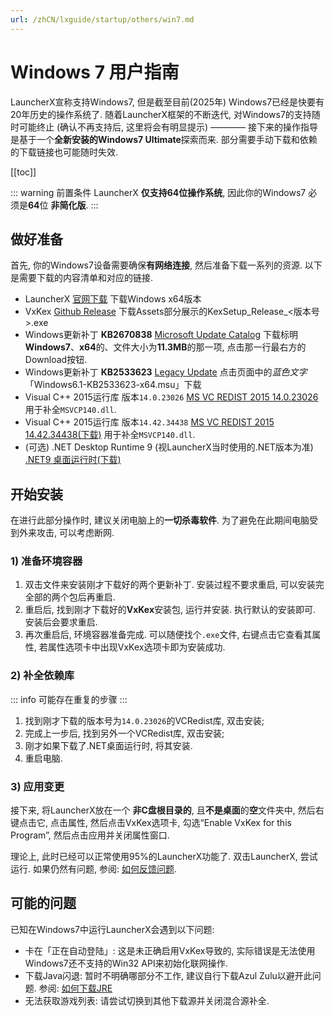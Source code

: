 ```yaml
---
url: /zhCN/lxguide/startup/others/win7.md
---
```

# Windows 7 用户指南

LauncherX宣称支持Windows7, 但是截至目前(2025年) Windows7已经是快要有20年历史的操作系统了. 随着LauncherX框架的不断迭代, 对Windows7的支持随时可能终止 (确认不再支持后, 这里将会有明显提示) ———— 接下来的操作指导是基于一个**全新安装的Windows7 Ultimate**探索而来. 部分需要手动下载和依赖的下载链接也可能随时失效.

\[\[toc]]

::: warning 前置条件
LauncherX **仅支持64位操作系统**, 因此你的Windows7 必须是**64**位 **非简化版**.
:::

## 做好准备

首先, 你的Windows7设备需要确保**有网络连接**, 然后准备下载一系列的资源. 以下是需要下载的内容清单和对应的链接.

* LauncherX [官网下载](https://corona.studio/lx/download) 下载Windows x64版本
* VxKex [Github Release](https://github.com/i486/VxKex/releases/tag/Version1.1.2.1428) 下载Assets部分展示的KexSetup\_Release\_<版本号>.exe
* Windows更新补丁 **KB2670838** [Microsoft Update Catalog](https://www.catalog.update.microsoft.com/Search.aspx?q=KB2670838) 下载标明**Windows7**、**x64**的、文件大小为**11.3MB**的那一项, 点击那一行最右方的Download按钮.
* Windows更新补丁 **KB2533623** [Legacy Update](https://legacyupdate.net/download-center/download/26764/update-for-windows-7-x64-kb2533623) 点击页面中的*蓝色文字*「Windows6.1-KB2533623-x64.msu」下载
* Visual C++ 2015运行库 版本`14.0.23026` [MS VC REDIST 2015 14.0.23026](https://www.microsoft.com/zh-CN/download/details.aspx?id=48145) 用于补全`MSVCP140.dll`.
* Visual C++ 2015运行库 版本`14.42.34438` [MS VC REDIST 2015 14.42.34438(下载)](https://download.visualstudio.microsoft.com/download/pr/285b28c7-3cf9-47fb-9be8-01cf5323a8df/8F9FB1B3CFE6E5092CF1225ECD6659DAB7CE50B8BF935CB79BFEDE1F3C895240/VC_redist.x64.exe) 用于补全`MSVCP140.dll`.
* (可选) .NET Desktop Runtime 9 (视LauncherX当时使用的.NET版本为准) [.NET9 桌面运行时(下载)](https://dotnet.microsoft.com/zh-cn/download/dotnet/thank-you/runtime-desktop-9.0.4-windows-x64-installer)

## 开始安装

在进行此部分操作时, 建议关闭电脑上的**一切杀毒软件**. 为了避免在此期间电脑受到外来攻击, 可以考虑断网.

### 1) 准备环境容器

1. 双击文件来安装刚才下载好的两个更新补丁. 安装过程不要求重启, 可以安装完全部的两个包后再重启.
2. 重启后, 找到刚才下载好的**VxKex**安装包, 运行并安装. 执行默认的安装即可. 安装后会要求重启.
3. 再次重启后, 环境容器准备完成. 可以随便找个`.exe`文件, 右键点击它查看其属性, 若属性选项卡中出现VxKex选项卡即为安装成功.

### 2) 补全依赖库

::: info 可能存在重复的步骤
:::

1. 找到刚才下载的版本号为`14.0.23026`的VCRedist库, 双击安装;
2. 完成上一步后, 找到另外一个VCRedist库, 双击安装;
3. 刚才如果下载了.NET桌面运行时, 将其安装.
4. 重启电脑.

### 3) 应用变更

接下来, 将LauncherX放在一个 **非C盘根目录的**, 且**不是桌面**的**空**文件夹中, 然后右键点击它, 点击属性, 然后点击VxKex选项卡, 勾选“Enable VxKex for this Program”, 然后点击应用并关闭属性窗口.

理论上, 此时已经可以正常使用95%的LauncherX功能了. 双击LauncherX, 尝试运行. 如果仍然有问题, 参阅: [如何反馈问题](/zhCN/lxguide/report-issue).

## 可能的问题

已知在Windows7中运行LauncherX会遇到以下问题:

* 卡在「正在自动登陆」: 这是未正确启用VxKex导致的, 实际错误是无法使用Windows7还不支持的Win32 API来初始化联网操作.
* 下载Java闪退: 暂时不明确哪部分不工作, 建议自行下载Azul Zulu以避开此问题. 参阅: [如何下载JRE](/zhCN/lxguide/others/download-jre.md)
* 无法获取游戏列表: 请尝试切换到其他下载源并关闭混合源补全.
